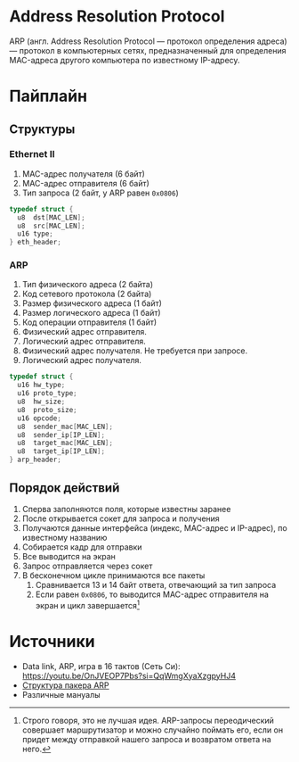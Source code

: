 # Address Resolution Protocol

ARP (англ. Address Resolution Protocol — протокол определения адреса)
— протокол в компьютерных сетях, предназначенный для определения
MAC-адреса другого компьютера по известному IP-адресу.

# Пайплайн

## Структуры

### Ethernet II

1. MAC-адрес получателя (6 байт)
2. MAC-адрес отправителя (6 байт)
3. Тип запроса (2 байт, у ARP равен `0x0806`)

```c
typedef struct {
  u8  dst[MAC_LEN];
  u8  src[MAC_LEN];
  u16 type;
} eth_header;
```

### ARP

1. Тип физического адреса (2 байта)
2. Код сетевого протокола (2 байта)
3. Размер физического адреса (1 байт)
4. Размер логического адреса (1 байт)
5. Код операции отправителя (1 байт)
6. Физический адрес отправителя.
7. Логический адрес отправителя.
8. Физический адрес получателя. Не требуется при запросе.
9. Логический адрес получателя.

```c
typedef struct {
  u16 hw_type;
  u16 proto_type;
  u8  hw_size;
  u8  proto_size;
  u16 opcode;
  u8  sender_mac[MAC_LEN];
  u8  sender_ip[IP_LEN];
  u8  target_mac[MAC_LEN];
  u8  target_ip[IP_LEN];
} arp_header;
```

## Порядок действий

1. Сперва заполняются поля, которые известны заранее
2. После открывается сокет для запроса и получения
3. Получаются данные интерфейса (индекс, MAC-адрес и IP-адрес), по
   известному названию
4. Собирается кадр для отправки
5. Все выводится на экран
6. Запрос отправляется через сокет
7. В бесконечном цикле принимаются все пакеты
   1. Сравнивается 13 и 14 байт ответа, отвечающий за тип запроса
   2. Если равен `0x0806`, то выводится MAC-адрес отправителя на экран
      и цикл завершается[^1]

# Источники

- Data link, ARP, игра в 16 тактов (Сеть Си): https://youtu.be/OnJVEOP7Pbs?si=QqWmgXyaXzgpyHJ4
- [Структура пакера ARP](https://ru.wikipedia.org/wiki/ARP#%D0%A1%D1%82%D1%80%D1%83%D0%BA%D1%82%D1%83%D1%80%D0%B0_%D0%BF%D0%B0%D0%BA%D0%B5%D1%82%D0%B0_ARP)
- Различные мануалы

[^1]: Строго говоря, это не лучшая идея. ARP-запросы переодический
    совершает маршрутизатор и можно случайно поймать его, если он
    придет между отправкой нашего запроса и возвратом ответа на него.

